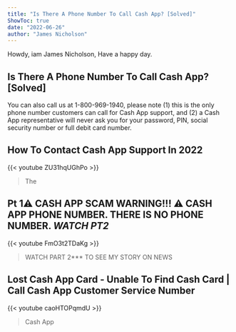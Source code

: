 ```yaml
---
title: "Is There A Phone Number To Call Cash App? [Solved]"
ShowToc: true 
date: "2022-06-26"
author: "James Nicholson" 
---
```


Howdy, iam James Nicholson, Have a happy day.
## Is There A Phone Number To Call Cash App? [Solved]
You can also call us at 1-800-969-1940, please note (1) this is the only phone number customers can call for Cash App support, and (2) a Cash App representative will never ask you for your password, PIN, social security number or full debit card number.

## How To Contact Cash App Support In 2022
{{< youtube ZU31hqUGhPo >}}
>The

## Pt 1⚠ CASH APP SCAM WARNING!!! ⚠ CASH APP PHONE NUMBER. THERE IS NO PHONE NUMBER. ***WATCH PT2***
{{< youtube FmO3t2TDaKg >}}
>WATCH PART 2*** TO SEE MY STORY ON NEWS 

## Lost Cash App Card - Unable To Find Cash Card | Call Cash App Customer Service Number
{{< youtube caoHTOPqmdU >}}
>Cash App

